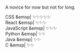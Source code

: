 <!-- - 👋 Hi, I’m @luckyx314
- 👀 I’m interested in ...
- 🌱 I’m currently learning ...
- 💞️ I’m looking to collaborate on ...
- 📫 How to reach me ... -->

<!---
luckyx314/luckyx314 is a ✨ special ✨ repository because its `README.md` (this file) appears on your GitHub profile.
You can click the Preview link to take a look at your changes.
--->
A novice for now but not for long.

CSS &emsp| ✨✨✨✨✨  
React &emsp| ✨✨✨  
JavaScript &emsp| ✨✨✨  
Python &emsp| ✨✨  
Java &emsp| ✨✨  
C &emsp| ✨✨  

